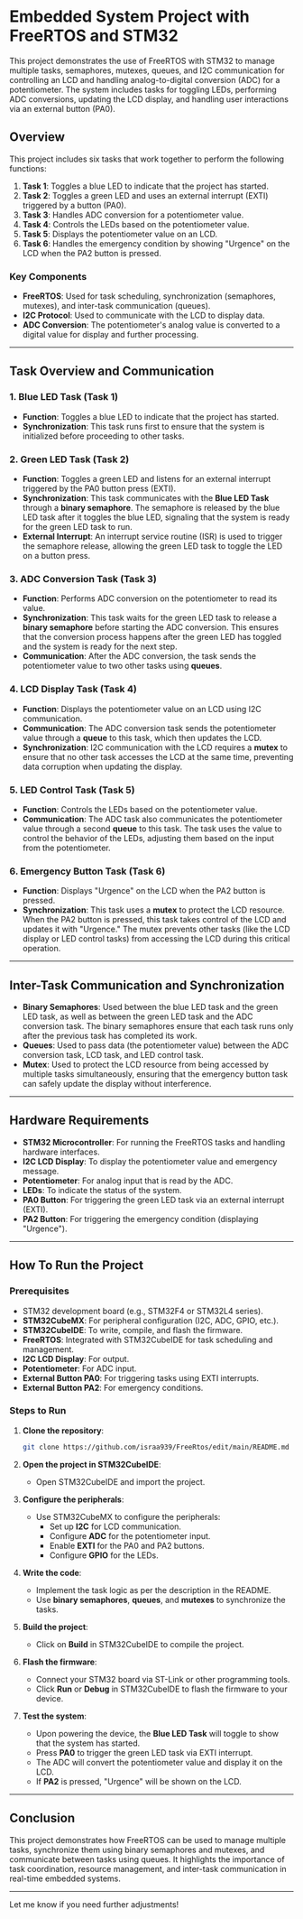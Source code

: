 # Embedded System Project with FreeRTOS and STM32

This project demonstrates the use of FreeRTOS with STM32 to manage multiple tasks, semaphores, mutexes, queues, and I2C communication for controlling an LCD and handling analog-to-digital conversion (ADC) for a potentiometer. The system includes tasks for toggling LEDs, performing ADC conversions, updating the LCD display, and handling user interactions via an external button (PA0).

## Overview

This project includes six tasks that work together to perform the following functions:

1. **Task 1**: Toggles a blue LED to indicate that the project has started.
2. **Task 2**: Toggles a green LED and uses an external interrupt (EXTI) triggered by a button (PA0).
3. **Task 3**: Handles ADC conversion for a potentiometer value.
4. **Task 4**: Controls the LEDs based on the potentiometer value.
5. **Task 5**: Displays the potentiometer value on an LCD.
6. **Task 6**: Handles the emergency condition by showing "Urgence" on the LCD when the PA2 button is pressed.

### Key Components

- **FreeRTOS**: Used for task scheduling, synchronization (semaphores, mutexes), and inter-task communication (queues).
- **I2C Protocol**: Used to communicate with the LCD to display data.
- **ADC Conversion**: The potentiometer's analog value is converted to a digital value for display and further processing.

---

## Task Overview and Communication

### 1. **Blue LED Task (Task 1)**  
- **Function**: Toggles a blue LED to indicate that the project has started.  
- **Synchronization**: This task runs first to ensure that the system is initialized before proceeding to other tasks.

### 2. **Green LED Task (Task 2)**  
- **Function**: Toggles a green LED and listens for an external interrupt triggered by the PA0 button press (EXTI).  
- **Synchronization**: This task communicates with the **Blue LED Task** through a **binary semaphore**. The semaphore is released by the blue LED task after it toggles the blue LED, signaling that the system is ready for the green LED task to run.  
- **External Interrupt**: An interrupt service routine (ISR) is used to trigger the semaphore release, allowing the green LED task to toggle the LED on a button press.

### 3. **ADC Conversion Task (Task 3)**  
- **Function**: Performs ADC conversion on the potentiometer to read its value.  
- **Synchronization**: This task waits for the green LED task to release a **binary semaphore** before starting the ADC conversion. This ensures that the conversion process happens after the green LED has toggled and the system is ready for the next step.  
- **Communication**: After the ADC conversion, the task sends the potentiometer value to two other tasks using **queues**.

### 4. **LCD Display Task (Task 4)**  
- **Function**: Displays the potentiometer value on an LCD using I2C communication.  
- **Communication**: The ADC conversion task sends the potentiometer value through a **queue** to this task, which then updates the LCD.  
- **Synchronization**: I2C communication with the LCD requires a **mutex** to ensure that no other task accesses the LCD at the same time, preventing data corruption when updating the display.

### 5. **LED Control Task (Task 5)**  
- **Function**: Controls the LEDs based on the potentiometer value.  
- **Communication**: The ADC task also communicates the potentiometer value through a second **queue** to this task. The task uses the value to control the behavior of the LEDs, adjusting them based on the input from the potentiometer.

### 6. **Emergency Button Task (Task 6)**  
- **Function**: Displays "Urgence" on the LCD when the PA2 button is pressed.  
- **Synchronization**: This task uses a **mutex** to protect the LCD resource. When the PA2 button is pressed, this task takes control of the LCD and updates it with "Urgence." The mutex prevents other tasks (like the LCD display or LED control tasks) from accessing the LCD during this critical operation.

---

## Inter-Task Communication and Synchronization

- **Binary Semaphores**: Used between the blue LED task and the green LED task, as well as between the green LED task and the ADC conversion task. The binary semaphores ensure that each task runs only after the previous task has completed its work.
- **Queues**: Used to pass data (the potentiometer value) between the ADC conversion task, LCD task, and LED control task.
- **Mutex**: Used to protect the LCD resource from being accessed by multiple tasks simultaneously, ensuring that the emergency button task can safely update the display without interference.

---

## Hardware Requirements

- **STM32 Microcontroller**: For running the FreeRTOS tasks and handling hardware interfaces.
- **I2C LCD Display**: To display the potentiometer value and emergency message.
- **Potentiometer**: For analog input that is read by the ADC.
- **LEDs**: To indicate the status of the system.
- **PA0 Button**: For triggering the green LED task via an external interrupt (EXTI).
- **PA2 Button**: For triggering the emergency condition (displaying "Urgence").

---

## How To Run the Project

### Prerequisites

- STM32 development board (e.g., STM32F4 or STM32L4 series).
- **STM32CubeMX**: For peripheral configuration (I2C, ADC, GPIO, etc.).
- **STM32CubeIDE**: To write, compile, and flash the firmware.
- **FreeRTOS**: Integrated with STM32CubeIDE for task scheduling and management.
- **I2C LCD Display**: For output.
- **Potentiometer**: For ADC input.
- **External Button PA0**: For triggering tasks using EXTI interrupts.
- **External Button PA2**: For emergency conditions.

### Steps to Run

1. **Clone the repository**:
    ```bash
    git clone https://github.com/israa939/FreeRtos/edit/main/README.md
    ```

2. **Open the project in STM32CubeIDE**:
    - Open STM32CubeIDE and import the project.

3. **Configure the peripherals**:
    - Use STM32CubeMX to configure the peripherals:
        - Set up **I2C** for LCD communication.
        - Configure **ADC** for the potentiometer input.
        - Enable **EXTI** for the PA0 and PA2 buttons.
        - Configure **GPIO** for the LEDs.

4. **Write the code**:
    - Implement the task logic as per the description in the README.
    - Use **binary semaphores**, **queues**, and **mutexes** to synchronize the tasks.

5. **Build the project**:
    - Click on **Build** in STM32CubeIDE to compile the project.

6. **Flash the firmware**:
    - Connect your STM32 board via ST-Link or other programming tools.
    - Click **Run** or **Debug** in STM32CubeIDE to flash the firmware to your device.

7. **Test the system**:
    - Upon powering the device, the **Blue LED Task** will toggle to show that the system has started.
    - Press **PA0** to trigger the green LED task via EXTI interrupt.
    - The ADC will convert the potentiometer value and display it on the LCD.
    - If **PA2** is pressed, "Urgence" will be shown on the LCD.

---

## Conclusion

This project demonstrates how FreeRTOS can be used to manage multiple tasks, synchronize them using binary semaphores and mutexes, and communicate between tasks using queues. It highlights the importance of task coordination, resource management, and inter-task communication in real-time embedded systems.

---

Let me know if you need further adjustments!
